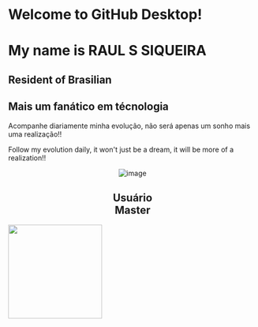 # Welcome to GitHub Desktop!

<h1> My name is RAUL S SIQUEIRA</h1>
<h2> Resident of Brasilian</h2>
<h2> Mais um fanático em técnologia</h2>

<p>Acompanhe diariamente minha evolução, não será apenas um sonho mais uma realização!!</p>
<p>Follow my evolution daily, it won't just be a dream, it will be more of a realization!!</p>

<div align="center" >
  
![image](https://github.com/Siqueira93/Siqueira93/assets/92484620/eb473c6a-d343-4857-aff6-6367f2e8a89b)
</div>

<div align="center">


  <b><h2>Usuário<br> Master</b></h2>
</div>
<div>
<img align="center" height="190em" src="https://github-readme-stats.vercel.app/api?username=Siqueira93&show_icons=true&theme=react&include_all_commits=true&count_private=false"/&gt;
<img align="center" height="190em" src="https://github-readme-stats.vercel.app/api/top-langs/?username=Siqueira93&layout=compact&langs_count=7&theme=react"/&gt;  
</div>



